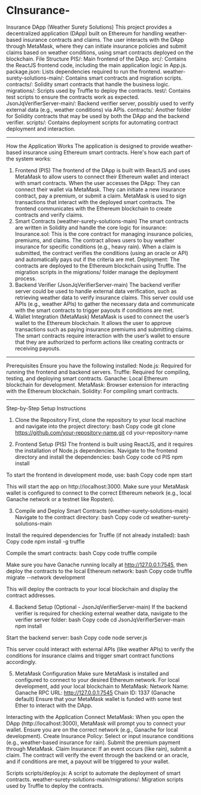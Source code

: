 # CInsurance-
Insurance DApp (Weather Surety Solutions)
This project provides a decentralized application (DApp) built on Ethereum for handling weather-based insurance contracts and claims. The user interacts with the DApp through MetaMask, where they can initiate insurance policies and submit claims based on weather conditions, using smart contracts deployed on the blockchain.
File Structure
PIS/: Main frontend of the DApp.
src/: Contains the ReactJS frontend code, including the main application logic in App.js.
package.json: Lists dependencies required to run the frontend.
weather-surety-solutions-main/: Contains smart contracts and migration scripts.
contracts/: Solidity smart contracts that handle the business logic.
migrations/: Scripts used by Truffle to deploy the contracts.
test/: Contains test scripts to ensure the contracts work as expected.
JsonJqVerifierServer-main/: Backend verifier server, possibly used to verify external data (e.g., weather conditions) via APIs.
contracts/: Another folder for Solidity contracts that may be used by both the DApp and the backend verifier.
scripts/: Contains deployment scripts for automating contract deployment and interaction.
____________________________________________________________________________________________________________________________________________________________________________________________________________________

How the Application Works
The application is designed to provide weather-based insurance using Ethereum smart contracts. Here's how each part of the system works:
1. Frontend (PIS)
The frontend of the DApp is built with ReactJS and uses MetaMask to allow users to connect their Ethereum wallet and interact with smart contracts. When the user accesses the DApp:
They can connect their wallet via MetaMask.
They can initiate a new insurance contract, pay a premium, or submit a claim.
MetaMask is used to sign transactions that interact with the deployed smart contracts.
The frontend communicates with the Ethereum blockchain to create contracts and verify claims.
2. Smart Contracts (weather-surety-solutions-main)
The smart contracts are written in Solidity and handle the core logic for insurance:
Insurance.sol: This is the core contract for managing insurance policies, premiums, and claims.
The contract allows users to buy weather insurance for specific conditions (e.g., heavy rain).
When a claim is submitted, the contract verifies the conditions (using an oracle or API) and automatically pays out if the criteria are met.
Deployment: The contracts are deployed to the Ethereum blockchain using Truffle. The migration scripts in the migrations/ folder manage the deployment process.
3. Backend Verifier (JsonJqVerifierServer-main)
The backend verifier server could be used to handle external data verification, such as retrieving weather data to verify insurance claims. This server could use APIs (e.g., weather APIs) to gather the necessary data and communicate with the smart contracts to trigger payouts if conditions are met.
4. Wallet Integration (MetaMask)
MetaMask is used to connect the user’s wallet to the Ethereum blockchain.
It allows the user to approve transactions such as paying insurance premiums and submitting claims.
The smart contracts require interaction with the user’s wallet to ensure that they are authorized to perform actions like creating contracts or receiving payouts.
____________________________________________________________________________________________________________________________________________________________________________________________________________________
Prerequisites
Ensure you have the following installed:
Node.js: Required for running the frontend and backend servers.
Truffle: Required for compiling, testing, and deploying smart contracts.
Ganache: Local Ethereum blockchain for development.
MetaMask: Browser extension for interacting with the Ethereum blockchain.
Solidity: For compiling smart contracts.
____________________________________________________________________________________________________________________________________________________________________________________________________________________
Step-by-Step Setup Instructions
1. Clone the Repository
First, clone the repository to your local machine and navigate into the project directory:
bash
Copy code
git clone https://github.com/your-repository-name.git
cd your-repository-name

2. Frontend Setup (PIS)
The frontend is built using ReactJS, and it requires the installation of Node.js dependencies.
Navigate to the frontend directory and install the dependencies:
bash
Copy code
cd PIS
npm install

To start the frontend in development mode, use:
bash
Copy code
npm start

This will start the app on http://localhost:3000. Make sure your MetaMask wallet is configured to connect to the correct Ethereum network (e.g., local Ganache network or a testnet like Ropsten).

3. Compile and Deploy Smart Contracts (weather-surety-solutions-main)
Navigate to the contract directory:
bash
Copy code
cd weather-surety-solutions-main

Install the required dependencies for Truffle (if not already installed):
bash
Copy code
npm install -g truffle

Compile the smart contracts:
bash
Copy code
truffle compile

Make sure you have Ganache running locally at http://127.0.0.1:7545, then deploy the contracts to the local Ethereum network:
bash
Copy code
truffle migrate --network development

This will deploy the contracts to your local blockchain and display the contract addresses.

4. Backend Setup (Optional - JsonJqVerifierServer-main)
If the backend verifier is required for checking external weather data, navigate to the verifier server folder:
bash
Copy code
cd JsonJqVerifierServer-main
npm install

Start the backend server:
bash
Copy code
node server.js

This server could interact with external APIs (like weather APIs) to verify the conditions for insurance claims and trigger smart contract functions accordingly.

5. MetaMask Configuration
Make sure MetaMask is installed and configured to connect to your desired Ethereum network. For local development, add your local blockchain to MetaMask:
Network Name: Ganache
RPC URL: http://127.0.0.1:7545
Chain ID: 1337 (Ganache default)
Ensure that your MetaMask wallet is funded with some test Ether to interact with the DApp.

Interacting with the Application
Connect MetaMask: When you open the DApp (http://localhost:3000), MetaMask will prompt you to connect your wallet. Ensure you are on the correct network (e.g., Ganache for local development).
Create Insurance Policy: Select or input insurance conditions (e.g., weather-based insurance for rain). Submit the premium payment through MetaMask.
Claim Insurance: If an event occurs (like rain), submit a claim. The contract will verify the event through the backend or an oracle, and if conditions are met, a payout will be triggered to your wallet.

Scripts
scripts/deploy.js: A script to automate the deployment of smart contracts.
weather-surety-solutions-main/migrations/: Migration scripts used by Truffle to deploy the contracts.
